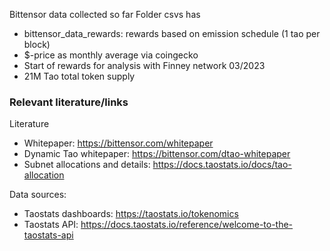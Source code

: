 Bittensor data collected so far
Folder csvs has
- bittensor_data_rewards: rewards based on emission schedule (1 tao per block)
- $-price as monthly average via coingecko
- Start of rewards for analysis with Finney network 03/2023
- 21M Tao total token supply

### Relevant literature/links
Literature
- Whitepaper: https://bittensor.com/whitepaper
- Dynamic Tao whitepaper: https://bittensor.com/dtao-whitepaper
- Subnet allocations and details: https://docs.taostats.io/docs/tao-allocation

Data sources:
- Taostats dashboards: https://taostats.io/tokenomics
- Taostats API: https://docs.taostats.io/reference/welcome-to-the-taostats-api
